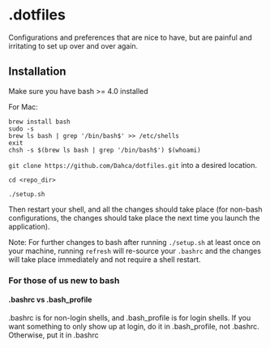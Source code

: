 # .dotfiles

Configurations and preferences that are nice to have, but are painful and 
irritating to set up over and over again.

## Installation

Make sure you have bash >= 4.0 installed 

For Mac: 

```
brew install bash
sudo -s
brew ls bash | grep '/bin/bash$' >> /etc/shells
exit
chsh -s $(brew ls bash | grep '/bin/bash$') $(whoami)
```

`git clone https://github.com/Dahca/dotfiles.git` into a desired location.

`cd <repo_dir>`

`./setup.sh`

Then restart your shell, and all the changes should take place 
(for non-bash configurations, the changes should take place 
the next time you launch the application).

Note: For further changes to bash after running `./setup.sh` at least once on 
your machine, running `refresh` will re-source your `.bashrc` and the changes 
will take place immediately and not require a shell restart.

### For those of us new to bash

#### .bashrc vs .bash\_profile

.bashrc is for non-login shells, and .bash_profile is for login shells.
If you want something to only show up at login, do it in .bash_profile,
not .bashrc. Otherwise, put it in .bashrc
 
